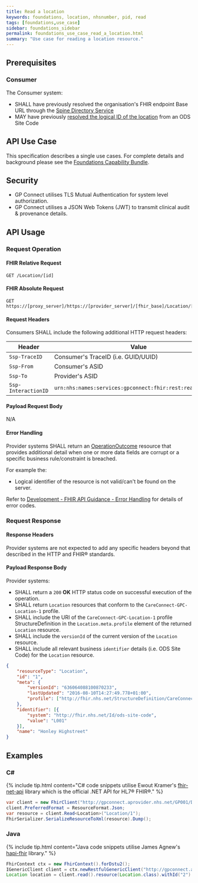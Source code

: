 ```yaml
---
title: Read a location
keywords: foundations, location, nhsnumber, pid, read
tags: [foundations,use_case]
sidebar: foundations_sidebar
permalink: foundations_use_case_read_a_location.html
summary: "Use case for reading a location resource."
---
```


## Prerequisites ##

### Consumer ###

The Consumer system:

- SHALL have previously resolved the organisation's FHIR endpoint Base URL through the [Spine Directory Service](https://nhsconnect.github.io/gpconnect/integration_spine_directory_service.html)
- MAY have previously [resolved the logical ID of the location](https://nhsconnect.github.io/gpconnect/foundations_use_case_find_a_location.html) from an ODS Site Code

## API Use Case ##

This specification describes a single use cases. For complete details and background please see the [Foundations Capability Bundle](foundations.html).

## Security ##

- GP Connect utilises TLS Mutual Authentication for system level authorization.
- GP Connect utilises a JSON Web Tokens (JWT) to transmit clinical audit & provenance details. 

## API Usage ##

### Request Operation ###

#### FHIR Relative Request ####

```http
GET /Location/[id]
```

#### FHIR Absolute Request ####

```http
GET https://[proxy_server]/https://[provider_server]/[fhir_base]/Location/[id]
```

#### Request Headers ####

Consumers SHALL include the following additional HTTP request headers:

| Header               | Value |
|----------------------|-------|
| `Ssp-TraceID`        | Consumer's TraceID (i.e. GUID/UUID) |
| `Ssp-From`           | Consumer's ASID |
| `Ssp-To`             | Provider's ASID |
| `Ssp-InteractionID`  | `urn:nhs:names:services:gpconnect:fhir:rest:read:location`|

#### Payload Request Body ####

N/A

#### Error Handling ####

Provider systems SHALL return an [OperationOutcome](https://www.hl7.org/fhir/DSTU2/operationoutcome.html) resource that provides additional detail when one or more data fields are corrupt or a specific business rule/constraint is breached.

For example the:

- Logical identifier of the resource is not valid/can't be found on the server.  

Refer to [Development - FHIR API Guidance - Error Handling](development_fhir_error_handling_guidance.html) for details of error codes.

### Request Response ###

#### Response Headers ####

Provider systems are not expected to add any specific headers beyond that described in the HTTP and FHIR&reg; standards.

#### Payload Response Body ####

Provider systems:

- SHALL return a `200` **OK** HTTP status code on successful execution of the operation.
- SHALL return `Location` resources that conform to the `CareConnect-GPC-Location-1` profile.
- SHALL include the URI of the `CareConnect-GPC-Location-1` profile StructureDefinition in the `Location.meta.profile` element of the returned `Location` resource.
- SHALL include the `versionId` of the current version of the `Location` resource.
- SHALL include all relevant business `identifier` details (i.e. ODS Site Code) for the `Location` resource.

```json
{
	"resourceType": "Location",
	"id": "1",
	"meta": {
		"versionId": "636064088100870233",
		"lastUpdated": "2016-08-10T14:27:49.778+01:00",
		"profile": ["http://fhir.nhs.net/StructureDefinition/CareConnect-GPC-Location-1"]
	},
	"identifier": [{
		"system": "http://fhir.nhs.net/Id/ods-site-code",
		"value": "L001"
	}],
	"name": "Honley Highstreet"
}
```

## Examples ##

### C# ###

{% include tip.html content="C# code snippets utilise Ewout Kramer's [fhir-net-api](https://github.com/ewoutkramer/fhir-net-api) library which is the official .NET API for HL7&reg; FHIR&reg;." %}

```csharp
var client = new FhirClient("http://gpconnect.aprovider.nhs.net/GP001/DSTU2/1/");
client.PreferredFormat = ResourceFormat.Json;
var resource = client.Read<Location>("Location/1");
FhirSerializer.SerializeResourceToXml(resource).Dump();
```

### Java ###

{% include tip.html content="Java code snippets utilise James Agnew's [hapi-fhir](https://github.com/jamesagnew/hapi-fhir/
) library." %}

```java
FhirContext ctx = new FhirContext().forDstu2();
IGenericClient client = ctx.newRestfulGenericClient("http://gpconnect.aprovider.nhs.net/GP001/DSTU2/1/");
Location location = client.read().resource(Location.class).withId("2").execute();
```
